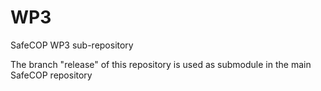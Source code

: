 # WP3
SafeCOP WP3 sub-repository

The branch "release" of this repository is used as submodule in the main SafeCOP repository
